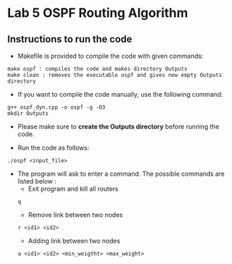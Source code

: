 # Lab 5 OSPF Routing Algorithm

## Instructions to run the code

* Makefile is provided to compile the code with given commands: 
```
make ospf : compiles the code and makes directory Outputs
make clean : removes the executable ospf and gives new empty Outputs directory
```

* If you want to compile the code manually, use the following command:
```
g++ ospf_dyn.cpp -o ospf -g -O3
mkdir Outputs
```

* Please make sure to __create the Outputs directory__ before running the code.

* Run the code as follows:
```
./ospf <input_file>
```
* The program will ask to enter a command. The possible commands are listed below :
    * Exit program and kill all routers
    ```
    q
    ```
    * Remove link between two nodes
    ```
    r <id1> <id2>
    ```
    * Adding link between two nodes
    ```
    a <id1> <id2> <min_weigtht> <max_weight>
    ```
